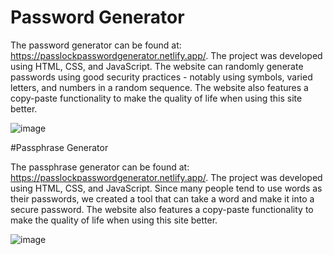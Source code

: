 # Password Generator

The password generator can be found at: https://passlockpasswordgenerator.netlify.app/. The project was developed using HTML, CSS, and JavaScript. The website can randomly generate passwords using good security practices - notably using symbols, varied letters, and numbers in a random sequence. The website also features a copy-paste functionality to make the quality of life when using this site better. 

![image](https://user-images.githubusercontent.com/68826294/127684148-16c21a46-15e0-4271-b9ce-461d83f76502.png)

#Passphrase Generator

The passphrase generator can be found at: https://passlockpasswordgenerator.netlify.app/. The project was developed using HTML, CSS, and JavaScript. Since many people tend to use words as their passwords, we created a tool that can take a word and make it into a secure password. The website also features a copy-paste functionality to make the quality of life when using this site better. 

![image](https://user-images.githubusercontent.com/68826294/128418412-7e0ea0b5-5c0c-497b-b6b9-b85bbcc9d22f.png)
